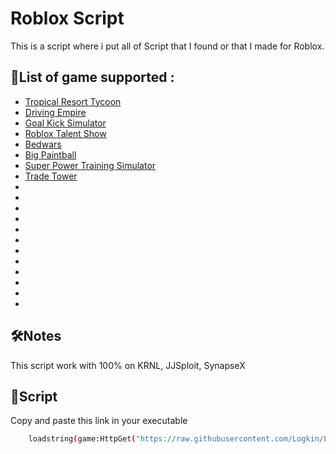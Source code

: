 # Roblox Script

This is a script where i put all of Script that I found or that I made for Roblox. 




## 🚀List of game supported :

- [Tropical Resort Tycoon](https://www.roblox.com/games/5534174456/Tropical-Resort-Tycoon)
- [Driving Empire](https://www.roblox.com/games/3351674303/BIG-UPDATE-Driving-Empire)
- [Goal Kick Simulator](https://www.roblox.com/games/9281034297/UPD-X5-3-Goal-Kick-Simulator)
- [Roblox Talent Show](https://www.roblox.com/games/10851599/Roblox-Talent-Show)
- [Bedwars](https://www.roblox.com/games/6872265039/BedWars-PENGUIN-SURVIVAL)
- [Big Paintball](https://www.roblox.com/games/3527629287/BIG-Paintball)
- [Super Power Training Simulator](https://www.roblox.com/games/2202352383/Super-Power-Training-Simulator)
- [Trade Tower](https://www.roblox.com/games/5023820864/Trade-Tower)
- []()
- []()
- []()
- []()
- []()
- []()
- []()
- []()
- []()
- []()
- []()
- []()



## 🛠Notes

This script work with 100% on KRNL, JJSploit, SynapseX


## 🔗Script

Copy and paste this link in your executable

```bash
    loadstring(game:HttpGet("https://raw.githubusercontent.com/Logkin/LogkinRobloxScriptHub/91d68f888099fa4becdeee8406a9a9f0b38e271e/guiscript.txt", true))()
```
